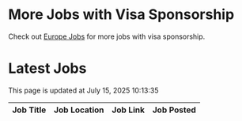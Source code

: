 # More Jobs with Visa Sponsorship

Check out [Europe Jobs](https://github.com/sureshparimi/europejobs#latest-jobs) for more jobs with visa sponsorship.

# Latest Jobs

This page is updated at July 15, 2025 10:13:35

| Job Title | Job Location | Job Link | Job Posted |
| --- | --- | --- | --- |
